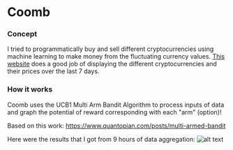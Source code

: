# Coomb

### Concept

I tried to programmatically buy and sell different cryptocurrencies using machine learning to make money from the fluctuating currency values. [This website](http://coinmarketcap.com/) does a good job of displaying the different cryptocurrencies and their prices over the last 7 days.

### How it works

Coomb uses the UCB1 Multi Arm Bandit Algorithm to process inputs of data and graph the potential of reward corresponding with each "arm" (option)!

Based on this work: https://www.quantopian.com/posts/multi-armed-bandit

Here were the results that I got from 9 hours of data aggregation:
![alt text](public/homepage.png "Logo Title Text 1")
